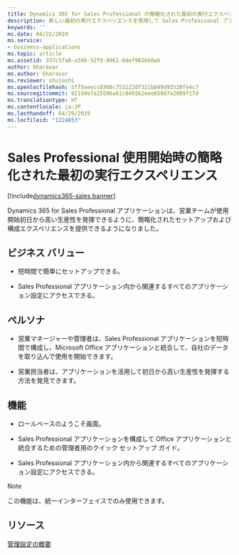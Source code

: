 ```yaml
---
title: Dynamics 365 for Sales Professional の簡略化された最初の実行エクスペリエンス
description: 新しい最初の実行エクスペリエンスを使用して Sales Professional アプリケーションをセットアップし、ほんの数分で価値を実感できます。
keywords: ''
ms.date: 04/22/2019
ms.service:
- business-applications
ms.topic: article
ms.assetid: 337c3fa8-a348-52f9-8961-0def9826b0ab
author: bharavar
ms.author: bharavar
ms.reviewer: shujoshi
ms.openlocfilehash: 5ff5eeecc0368c753122df321b849d93520fe4c7
ms.sourcegitcommit: 921dde7a25596a81c049162eee650d7a2009f17d
ms.translationtype: HT
ms.contentlocale: ja-JP
ms.lasthandoff: 04/29/2019
ms.locfileid: "1224853"
---
```

#  <a name="simplified-first-run-experience-to-get-started-with-sales-professional"></a>Sales Professional 使用開始時の簡略化された最初の実行エクスペリエンス
[!include[dynamics365-sales banner](../includes/dynamics365-sales.md)]





Dynamics 365 for Sales Professional アプリケーションは、営業チームが使用開始初日から高い生産性を発揮できるように、簡略化されたセットアップおよび構成エクスペリエンスを提供できるようになりました。

## <a name="business-value"></a>ビジネス バリュー

-   短時間で簡単にセットアップできる。 

-   Sales Professional アプリケーション内から関連するすべてのアプリケーション設定にアクセスできる。

## <a name="personas"></a>ペルソナ

-   営業マネージャーや管理者は、Sales Professional アプリケーションを短時間で構成し、Microsoft Office アプリケーションと統合して、自社のデータを取り込んで使用を開始できます。

-   営業担当者は、アプリケーションを活用して初日から高い生産性を発揮する方法を発見できます。

## <a name="features"></a>機能

-   ロールベースのようこそ画面。

-   Sales Professional アプリケーションを構成して Office アプリケーションと統合するための管理者用のクイック セットアップ ガイド。

-   Sales Professional アプリケーション内から関連するすべてのアプリケーション設定にアクセスできる。

> [!NOTE]
> この機能は、統一インターフェイスでのみ使用できます。 

## <a name="resources"></a>リソース
[管理設定の概要](https://docs.microsoft.com/dynamics365/customer-engagement/sales-professional/admin-settings-overview)
